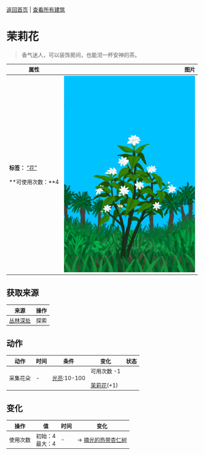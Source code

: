 [返回首页](index.md)   |  [查看所有建筑](building.md)
# 茉莉花  
> 香气迷人，可以装饰房间，也能沏一杯安神的茶。  
  
  属性  |   图片   
 ----  |  ----:   
 **标签：**	[“花”](tag_Flower.md)<br><br>**可使用次数：**4  |  ![](Sprite/Jasmine.png)   
  
## 获取来源  
来源  |  操作  
----  |  ----  
[丛林深处](DeepJungle.md)  |  探索  
## 动作  
动作  |  时间  |  条件  |  变化  |  状态  
----  |  ----  |  ----  |  ----  |  ----  
采集花朵  |  -  |  [光亮](Light.md):10-100  |  可用次数  -1<br><br>[茉莉花](JasmineFlowers.md)(+1)  |    
## 变化  
操作  |  值  |  时间  |  变化  
----  |  ----  |  ----  |  ----  
使用次数  |  初始：4<br>最大：4  |  -  |  → [摘光的热带杏仁树](TropicalAlmondTreeCleared.md)  
